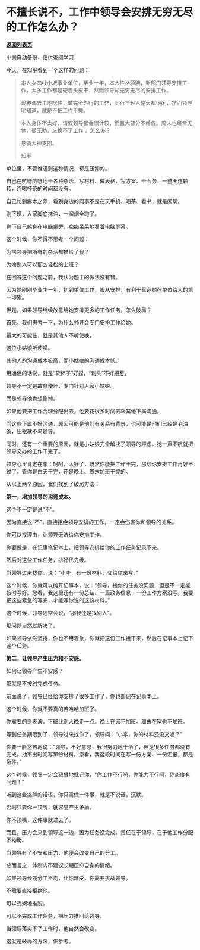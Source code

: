 # 不擅长说不，工作中领导会安排无穷无尽的工作怎么办？

[**返回列表页**](/gzh/费曼的小茶馆)

小懒自动备份，仅供查阅学习

今天，在知乎看到一个这样的问题：  

> 本人女四线小城事业单位，毕业一年，本人性格腼腆，新部门领导安排工作，太多工作都是硬着头皮干，然而领导却无穷无尽的安排工作。
>
>  
>
>
> 现被调去工地吃住，做完全外行的工作，同行年轻人整天都很闲，然而领导明知道，就是不把工作平摊。
>
>  
>
>
> 本人身体不太好，请假领导都会很计较，而且大部分不给假。周末也经常无休，很无助，又换不了工作 ，怎么办？
>
>  
>
>
> 恳请大神支招。
>
> 知乎

单位里，不管谁遇到这种情况，都是压抑的。  

自己在吭哧吭哧地干各种杂活，写材料、做表格、写方案、干会务，一整天连轴转，连喝杯茶的时间都没有。

自己忙到麻木之际，看到身边的同事不是在玩手机、喝茶、看书，就是闲聊。

刚下班，大家脚底抹油，一溜烟全跑了。

剩下自己躬身在电脑桌旁，痴痴呆呆地看着电脑屏幕。

这个时候，你不得不思考一个问题：  

为啥领导把所有的杂活都推给了我？

为啥别人可以那么轻松的上班？

在回答这个问题之前，我认为题主的做法没有错。  

因为她刚刚毕业才一年，初到单位工作，服从安排，有利于营造她在单位给人的第一印象。

但是，如果领导继续故意给她安排更多的工作任务，怎么破局？  

首先，我们思考一下，为什么领导会专门安排工作给她。  

最大的可能性，就是其他人不听使唤。

这位小姑娘听使唤。

其他人的沟通成本极高，而小姑娘的沟通成本低。  

用通俗的话说，就是“软柿子”好捏，“刺头”不好招惹。  

领导不一定是故意使坏，专门针对人家小姑娘。  

而是领导他也想偷懒。

如果他要把工作合理分配出去，他要花很多时间去跟其他下属沟通。

而这些下属不好沟通，原因可能是他们有关系有背景，也可能是他们已经是老油条，压根就不鸟领导。

同时，还有一个重要的原因，就是小姑娘完全解决了领导的顾虑。她一声不吭就把领导交办的工作干完了。

领导心里肯定在想：呵呵，太好了，既然你能把工作干完，那给你安排工作再好不过了。管你是白天干完，还是晚上、周末加班干完的。

从以上两个原因，我们找到了破局方法：  

**第一，增加领导的沟通成本。**  

这个不一定是说“不”。  

因为直接说“不”，直接拒绝领导安排的工作，一定会伤害你和领导的关系。

你可以找理由，让领导无法给你安排工作。  

你要做是，在记事笔记本上，把领导安排给你的工作任务记录下来。  

然后对这些工作任务，排好优先级。

当领导过来找你，说：“小李，有一份材料，交给你来写。”  

这个时候，你就可以摊开记事本，说：“领导，接你的任务没问题，但是不一定能按时写好。您看，我这里还有一份总结、一篇政务信息、一份工作方案没写。我要把这些紧急的写完，才能写你说的这份材料。”

这个时候，领导通常会说，“那我还是找别人”。  

那问题自然就解决了。  

如果领导依然坚持，你也不用着急，你就把这份工作接下来，然后在记事本上记下这个任务。

**第二，让领导产生压力和不安感。**  

如何让领导产生不安感？  

那就是不按时完成任务。

前面说了，领导已经给你安排了很多工作了，你也都记在记事本上。  

这个时候，你就不要真的苦哈哈加班了。

你需要的是表演，下班比别人晚走一点。晚上在家不加班。周末在家也不加班。  

等到任务期限到了，领导过来找你了，领导问：“小李，你的材料还没交呢？”  

你要一脸愁苦地说：“领导，不好意思，我很努力地干活了，但是很多任务都没有完成，抽不出时间写那份材料。您看，我这段时间在写一份方案、一份汇报，都是急件。”  

这个时候，领导一定会狠狠地批评你，“你工作不行啊，你能力不行啊，你态度有问题！”  

听到这些挑衅的话语，你只需做一件事，就是不说话，沉默。  

否则只要你一顶嘴，就容易产生矛盾。  

你不顶嘴，这件事就过去了。  

而且，压力会来到领导这一边，因为任务没完成，责任在于领导，在于他工作分配不均衡。

当领导有了不安和压力，他便会改变自己的分工。  

总而言之，体制内不建议长期压抑自身的情绪。

如果领导长期分工不均，让你难受，你需要挑战领导。  

不需要直接拒绝他。  

可以委婉地推脱。  

可以不完成工作任务，把压力推回给领导。

当领导落实不了工作时，他自然会改变。

这就是破局的方法，供参考。

